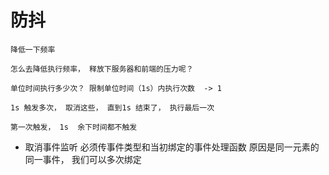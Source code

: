 # 防抖
    降低一下频率

    怎么去降低执行频率， 释放下服务器和前端的压力呢？

    单位时间执行多少次？ 限制单位时间（1s）内执行次数  -> 1

    1s 触发多次， 取消这些， 直到1s 结束了， 执行最后一次

    第一次触发， 1s  余下时间都不触发

- 取消事件监听  必须传事件类型和当初绑定的事件处理函数
    原因是同一元素的同一事件， 我们可以多次绑定